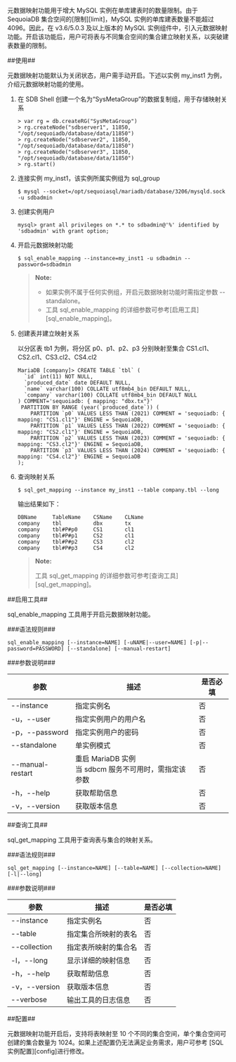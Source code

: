 [^_^]:
    元数据映射

元数据映射功能用于增大 MySQL 实例在单库建表时的数量限制。由于 SequoiaDB 集合空间的[限制][limit]，MySQL 实例的单库建表数量不能超过 4096。因此，在 v3.6/5.0.3 及以上版本的 MySQL 实例组件中，引入元数据映射功能。开启该功能后，用户可将表与不同集合空间的集合建立映射关系，以突破建表数量的限制。

##使用##

元数据映射功能默认为关闭状态，用户需手动开启。下述以实例 my_inst1 为例，介绍元数据映射功能的使用。

1. 在 SDB Shell 创建一个名为“SysMetaGroup”的数据复制组，用于存储映射关系
  
    ```lang-javascript
    > var rg = db.createRG("SysMetaGroup")
    > rg.createNode("sdbserver1", 11850, "/opt/sequoiadb/database/data/11850")
    > rg.createNode("sdbserver2", 11850, "/opt/sequoiadb/database/data/11850")
    > rg.createNode("sdbserver3", 11850, "/opt/sequoiadb/database/data/11850")
    > rg.start()
    ```

2. 连接实例 my_inst1，该实例所属实例组为 sql_group

    ```lang-bash
    $ mysql --socket=/opt/sequoiasql/mariadb/database/3206/mysqld.sock -u sdbadmin
    ```

3. 创建实例用户

    ```lang-sql
    mysql> grant all privileges on *.* to sdbadmin@'%' identified by 'sdbadmin' with grant option;
    ```

4. 开启元数据映射功能

    ```lang-bash
    $ sql_enable_mapping --instance=my_inst1 -u sdbadmin --password=sdbadmin
    ```

    >**Note:**
    >
    > - 如果实例不属于任何实例组，开启元数据映射功能时需指定参数 --standalone。
    > - 工具 sql_enable_mapping 的详细参数可参考[启用工具][sql_enable_mapping]。

5. 创建表并建立映射关系

    以分区表 tb1 为例，将分区 p0、p1、p2、p3 分别映射至集合 CS1.cl1、CS2.cl1、CS3.cl2、CS4.cl2

    ```lang-sql
    MariaDB [company]> CREATE TABLE `tbl` (
      `id` int(11) NOT NULL,
      `produced_date` date DEFAULT NULL,
      `name` varchar(100) COLLATE utf8mb4_bin DEFAULT NULL,
      `company` varchar(100) COLLATE utf8mb4_bin DEFAULT NULL
    ) COMMENT='sequoiadb: { mapping: "dbx.tx"}'
     PARTITION BY RANGE (year(`produced_date`)) (
        PARTITION `p0` VALUES LESS THAN (2021) COMMENT = 'sequoiadb: { mapping: "CS1.cl1"}' ENGINE = SequoiaDB,
        PARTITION `p1` VALUES LESS THAN (2022) COMMENT = 'sequoiadb: { mapping: "CS2.cl1"}' ENGINE = SequoiaDB,
        PARTITION `p2` VALUES LESS THAN (2023) COMMENT = 'sequoiadb: { mapping: "CS3.cl2"}' ENGINE = SequoiaDB,
        PARTITION `p3` VALUES LESS THAN (2024) COMMENT = 'sequoiadb: { mapping: "CS4.cl2"}' ENGINE = SequoiaDB
    );
    ```

6. 查询映射关系

    ```lang-bash
    $ sql_get_mapping --instance my_inst1 --table company.tbl --long
    ```

    输出结果如下：

    ```lang-text
    DBName     TableName    CSName    CLName    
    company    tbl          dbx       tx        
    company    tbl#P#p0     CS1       cl1       
    company    tbl#P#p1     CS2       cl1       
    company    tbl#P#p2     CS3       cl2       
    company    tbl#P#p3     CS4       cl2      
    ```

    >**Note:**
    >
    > 工具 sql_get_mapping 的详细参数可参考[查询工具][sql_get_mapping]。

##启用工具##

sql_enable_mapping 工具用于开启元数据映射功能。

###语法规则###

```lang-text
sql_enable_mapping [--instance=NAME] [-uNAME|--user=NAME] [-p|--password=PASSWORD] [--standalone] [--manual-restart]
```

###参数说明###

| 参数 | 描述 | 是否必填 |
| ---- | ---- | -------- |
| --instance | 指定实例名 | 否 |
| -u，--user | 指定实例用户的用户名 | 否 |
| -p，--password | 指定实例用户的密码 | 否 |
| --standalone | 单实例模式 | 否 |
| --manual-restart | 重启 MariaDB 实例<br>当 sdbcm 服务不可用时，需指定该参数 | 否 |
| -h，--help | 获取帮助信息 | 否 |
| -v，--version | 获取版本信息 | 否 |

##查询工具##

sql_get_mapping 工具用于查询表与集合的映射关系。

###语法规则###

```lang-text
sql_get_mapping [--instance=NAME] [--table=NAME] [--collection=NAME] [-l|--long]
```

###参数说明###

| 参数 | 描述 | 是否必填 |
| ---- | ---- | -------- |
| --instance | 指定实例名 | 否 |
| --table | 指定集合所映射的表名 | 否 |
| --collection | 指定表所映射的集合名 | 否 |
| -l，--long | 显示详细的映射信息 | 否 |
| -h，--help | 获取帮助信息 | 否 |
| -v，--version | 获取版本信息 | 否 |
| --verbose | 输出工具的日志信息 | 否 |

##配置##

元数据映射功能开启后，支持将表映射至 10 个不同的集合空间，单个集合空间可创建的集合数量为 1024。如果上述配置仍无法满足业务需求，用户可参考 [SQL 实例配置][config]进行修改。

[^_^]:
     本文使用的所有引用和链接
[config]:manual/Database_Instance/Relational_Instance/MySQL_Instance/Maintainance/config.md
[limit]:manual/Manual/sequoiadb_limitation.md
[sql_enable_mapping]:manual/Database_Instance/Relational_Instance/MySQL_Instance/Maintainance/metadata_mapping_management.md##启用工具
[sql_get_mapping]:manual/Database_Instance/Relational_Instance/MySQL_Instance/Maintainance/metadata_mapping_management.md##查询工具